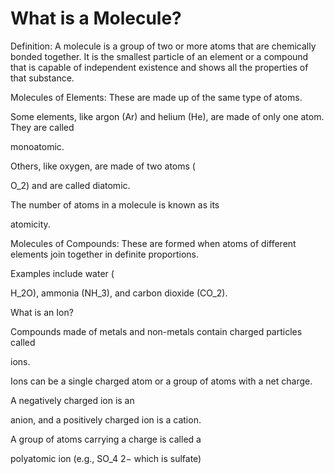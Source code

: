 # What is a Molecule?

Definition: A molecule is a group of two or more atoms that are chemically bonded together. It is the smallest particle of an element or a compound that is capable of independent existence and shows all the properties of that substance.



Molecules of Elements: These are made up of the same type of atoms.

Some elements, like argon (Ar) and helium (He), are made of only one atom. They are called 

monoatomic.



Others, like oxygen, are made of two atoms (

O_2) and are called diatomic.


The number of atoms in a molecule is known as its 

atomicity.


Molecules of Compounds: These are formed when atoms of different elements join together in definite proportions.

Examples include water (

H_2O), ammonia (NH_3), and carbon dioxide (CO_2).

What is an Ion?

Compounds made of metals and non-metals contain charged particles called 

ions.

Ions can be a single charged atom or a group of atoms with a net charge.

A negatively charged ion is an 

anion, and a positively charged ion is a cation.

A group of atoms carrying a charge is called a 

polyatomic ion (e.g., SO_4 
2−
  which is sulfate)